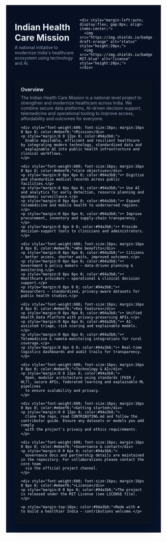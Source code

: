 <div style="font-family:Inter,system-ui,Segoe UI,Roboto,Helvetica,Arial; 
            background:linear-gradient(180deg,#071022 0%, #07142a 100%);
            color:#e6eef6; padding:28px; box-sizing:border-box; max-width:980px; margin:0 auto;">
  <div style="display:flex; align-items:center; gap:12px;">
    <div>
      <h1 style="font-size:28px; margin:0 0 6px 0;">Indian Health Care Mission</h1>
      <p style="margin:0; color:#94a3b8;">A national initiative to modernize India's healthcare ecosystem using technology and AI.</p>
    </div>

    <div style="margin-left:auto; display:flex; gap:8px; align-items:center;">
      <img src="https://img.shields.io/badge/status-draft-orange" alt="status" style="height:20px;">
      <img src="https://img.shields.io/badge/license-MIT-blue" alt="license" style="height:20px;">
    </div>
  </div>

  <section style="background:rgba(11,18,32,0.9); border-radius:12px; padding:20px; margin-top:20px; box-shadow:0 10px 30px rgba(2,6,23,0.5);">
    <div style="font-weight:600; font-size:16px; margin-bottom:8px; color:#e6eef6;">Overview</div>
    <p style="margin:0 0 12px 0; color:#94a3b8;">
      The Indian Health Care Mission is a national-level project to strengthen and modernize healthcare across India.
      We combine secure data platforms, AI-driven decision support, telemedicine and operational tooling to improve
      access, affordability and outcomes for everyone.
    </p>

    <div style="font-weight:600; font-size:16px; margin:16px 0 8px 0; color:#e6eef6;">Mission</div>
    <p style="margin:0 0 12px 0; color:#94a3b8;">
      Enable equitable, efficient and resilient healthcare by integrating modern technology, standardized data and
      explainable AI into public health infrastructure and clinical workflows.
    </p>

    <div style="font-weight:600; font-size:16px; margin:16px 0 8px 0; color:#e6eef6;">Core objectives</div>
    <p style="margin:0 8px 6px 0; color:#94a3b8;">• Digitize and standardize medical records across public facilities.</p>
    <p style="margin:0 8px 6px 0; color:#94a3b8;">• Use AI and analytics for early detection, resource planning and epidemic surveillance.</p>
    <p style="margin:0 8px 6px 0; color:#94a3b8;">• Expand telemedicine and mobile health to underserved regions.</p>
    <p style="margin:0 8px 6px 0; color:#94a3b8;">• Improve procurement, inventory and supply-chain transparency.</p>
    <p style="margin:0 8px 0 0; color:#94a3b8;">• Provide decision-support tools to clinicians and administrators.</p>

    <div style="font-weight:600; font-size:16px; margin:16px 0 8px 0; color:#e6eef6;">Who benefits</div>
    <p style="margin:0 8px 6px 0; color:#94a3b8;">• Citizens — better access, shorter waits, improved outcomes.</p>
    <p style="margin:0 8px 6px 0; color:#94a3b8;">• Government & policy makers — data-driven planning & monitoring.</p>
    <p style="margin:0 8px 6px 0; color:#94a3b8;">• Healthcare providers — operational & clinical decision support.</p>
    <p style="margin:0 8px 0 0; color:#94a3b8;">• Researchers — standardized, privacy-aware datasets for public health studies.</p>

    <div style="font-weight:600; font-size:16px; margin:16px 0 8px 0; color:#e6eef6;">Key features</div>
    <p style="margin:0 8px 6px 0; color:#94a3b8;">• Unified Health Data Platform with privacy-preserving APIs.</p>
    <p style="margin:0 8px 6px 0; color:#94a3b8;">• AI-assisted triage, risk scoring and explainable models.</p>
    <p style="margin:0 8px 6px 0; color:#94a3b8;">• Telemedicine & remote-monitoring integrations for rural coverage.</p>
    <p style="margin:0 8px 0 0; color:#94a3b8;">• Real-time logistics dashboards and audit trails for transparency.</p>

    <div style="font-weight:600; font-size:16px; margin:16px 0 8px 0; color:#e6eef6;">Technology & AI</div>
    <p style="margin:0 0 12px 0; color:#94a3b8;">
      Open, modular architecture using standards (FHIR / HL7), secure APIs, federated learning and explainable ML pipelines
      to ensure scalability and privacy.
    </p>

    <div style="font-weight:600; font-size:16px; margin:16px 0 8px 0; color:#e6eef6;">Getting started</div>
    <p style="margin:0 0 12px 0; color:#94a3b8;">
      Clone the repo, read CONTRIBUTING.md and follow the contributor guide. Ensure any datasets or models you add comply
      with the project's privacy and ethics requirements.
    </p>

    <div style="font-weight:600; font-size:16px; margin:16px 0 8px 0; color:#e6eef6;">Governance & contact</div>
    <p style="margin:0 0 6px 0; color:#94a3b8;">
      Governance docs and partnership details are maintained in the repository. For collaborations please contact the core team
      via the official project channel.
    </p>

    <div style="font-weight:600; font-size:16px; margin:16px 0 8px 0; color:#e6eef6;">License</div>
    <p style="margin:0 0 6px 0; color:#94a3b8;">The project is released under the MIT License (see LICENSE file).</p>

    <p style="margin-top:18px; color:#94a3b8;">Made with ❤️ to build a healthier India — contributions welcome.</p>
  </section>
</div>
